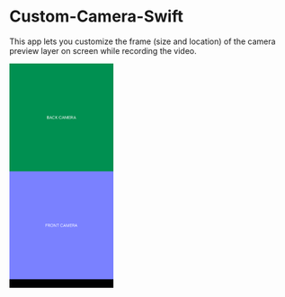 # Custom-Camera-Swift

This app lets you customize the frame (size and location) of the camera preview layer on screen while recording the video.

<img src="Images/CustomCam.png" height="400">
